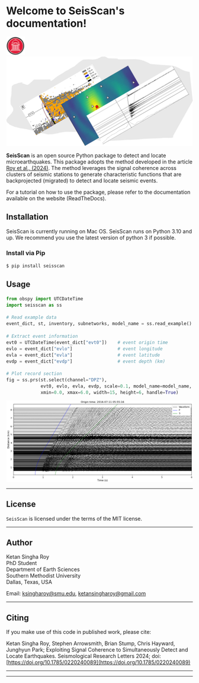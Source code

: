 # Welcome to SeisScan's documentation!

<!-- ![Description of image](./media/SMU_logo.png) -->

<img src="seisscan_images/SMU_logo.png" width="50" >
<img src="seisscan_images/SeisScan_fig.png" width="1000" >

**SeisScan** is an open source Python package to detect and locate microearthquakes. This package adopts the method developed in the article [Roy et al., (2024)](#citing). The method leverages the signal coherence across clusters of seismic stations to generate characteristic functions that are backprojected (migrated) to detect and locate seismic events.

For a tutorial on how to use the package, please refer to the documentation available on the website (ReadTheDocs).

## Installation

SeisScan is currently running on Mac OS. SeisScan runs on Python 3.10 and up. We recommend you use the latest version of python 3 if possible.

### Install via Pip

```bash
$ pip install seisscan
```

<!-- ### Install via Anaconda

```bash
$ conda create -n env_seis python=3.10
$ conda activate env_seis
$ conda -c conda-forge obspy=1.4.0 pandas=2.2.2 numpy=1.26.4 utm=0.7.0 dask=2024.8.0 distributed=2024.8.0 jupyter=1.0.0
$ conda install -c ksr22 seisscan
``` -->

## Usage

```python
from obspy import UTCDateTime
import seisscan as ss

# Read example data
event_dict, st, inventory, subnetworks, model_name = ss.read_example()

# Extract event information
evt0 = UTCDateTime(event_dict["evt0"])    # event origin time
evlo = event_dict["evlo"]                 # event longitude
evla = event_dict["evla"]                 # event latitude
evdp = event_dict["evdp"]                 # event depth (km)

# Plot record section
fig = ss.prs(st.select(channel="DPZ"),
             evt0, evlo, evla, evdp, scale=0.1, model_name=model_name,
             xmin=0.0, xmax=6.0, width=15, height=6, handle=True)
```

<img src="seisscan_images/prs_all_station_raw_DPZ.png" width="1000" >

-----------------------------

## License

`SeisScan` is licensed under the terms of the MIT license.

-----------------------------

## Author

Ketan Singha Roy  
PhD Student  
Department of Earth Sciences  
Southern Methodist University  
Dallas, Texas, USA

Email: [ksingharoy@smu.edu](mailto:ksingharoy@smu.edu), [ketansingharoy@gmail.com](mailto:ketansingharoy@gmail.com)

-----------------------------

## Citing
If you make use of this code in published work, please cite:

Ketan Singha Roy, Stephen Arrowsmith, Brian Stump, Chris Hayward, Junghyun Park; Exploiting Signal Coherence to Simultaneously Detect and Locate Earthquakes. Seismological Research Letters 2024; doi: [https://doi.org/10.1785/0220240089](https://doi.org/10.1785/0220240089)

-----------------------------
-----------------------------